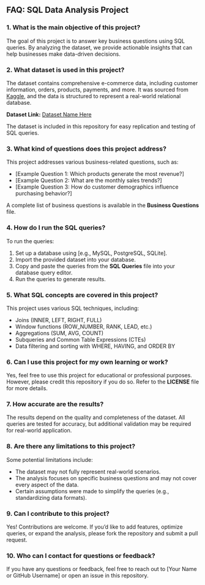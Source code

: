 ## FAQ: SQL Data Analysis Project

### 1. **What is the main objective of this project?**
The goal of this project is to answer key business questions using SQL queries. By analyzing the dataset, we provide actionable insights that can help businesses make data-driven decisions.

### 2. **What dataset is used in this project?**
The dataset contains comprehensive e-commerce data, including customer information, orders, products, payments, and more. It was sourced from [Kaggle](https://www.kaggle.com), and the data is structured to represent a real-world relational database.

**Dataset Link:** [Dataset Name Here](https://www.kaggle.com/your-dataset-link)

The dataset is included in this repository for easy replication and testing of SQL queries.

### 3. **What kind of questions does this project address?**
This project addresses various business-related questions, such as:
   - [Example Question 1: Which products generate the most revenue?]
   - [Example Question 2: What are the monthly sales trends?]
   - [Example Question 3: How do customer demographics influence purchasing behavior?]

A complete list of business questions is available in the **Business Questions** file.

### 4. **How do I run the SQL queries?**
To run the queries:
1. Set up a database using [e.g., MySQL, PostgreSQL, SQLite].
2. Import the provided dataset into your database.
3. Copy and paste the queries from the **SQL Queries** file into your database query editor.
4. Run the queries to generate results.

### 5. **What SQL concepts are covered in this project?**
This project uses various SQL techniques, including:
   - Joins (INNER, LEFT, RIGHT, FULL)
   - Window functions (ROW_NUMBER, RANK, LEAD, etc.)
   - Aggregations (SUM, AVG, COUNT)
   - Subqueries and Common Table Expressions (CTEs)
   - Data filtering and sorting with WHERE, HAVING, and ORDER BY

### 6. **Can I use this project for my own learning or work?**
Yes, feel free to use this project for educational or professional purposes. However, please credit this repository if you do so. Refer to the **LICENSE** file for more details.

### 7. **How accurate are the results?**
The results depend on the quality and completeness of the dataset. All queries are tested for accuracy, but additional validation may be required for real-world application.

### 8. **Are there any limitations to this project?**
Some potential limitations include:
   - The dataset may not fully represent real-world scenarios.
   - The analysis focuses on specific business questions and may not cover every aspect of the data.
   - Certain assumptions were made to simplify the queries (e.g., standardizing data formats).

### 9. **Can I contribute to this project?**
Yes! Contributions are welcome. If you’d like to add features, optimize queries, or expand the analysis, please fork the repository and submit a pull request.

### 10. **Who can I contact for questions or feedback?**
If you have any questions or feedback, feel free to reach out to [Your Name or GitHub Username] or open an issue in this repository.

